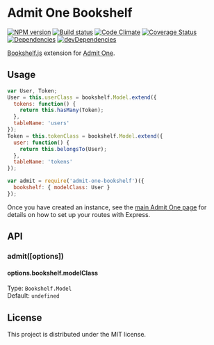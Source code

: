 # Admit One Bookshelf

[![NPM version][npm-image]][npm-url] [![Build status][travis-image]][travis-url] [![Code Climate][codeclimate-image]][codeclimate-url] [![Coverage Status][coverage-image]][coverage-url] [![Dependencies][david-image]][david-url] [![devDependencies][david-dev-image]][david-dev-url]

[Bookshelf.js][bookshelf] extension for [Admit One][admit-one].

## Usage

```javascript
var User, Token;
User = this.userClass = bookshelf.Model.extend({
  tokens: function() {
    return this.hasMany(Token);
  },
  tableName: 'users'
});
Token = this.tokenClass = bookshelf.Model.extend({
  user: function() {
    return this.belongsTo(User);
  },
  tableName: 'tokens'
});

var admit = require('admit-one-bookshelf')({
  bookshelf: { modelClass: User }
});
```

Once you have created an instance, see the [main Admit One page][admit-one] for
details on how to set up your routes with Express.

## API

### admit([options])

#### options.bookshelf.modelClass

Type: `Bookshelf.Model`  
Default: `undefined`


## License

This project is distributed under the MIT license.


[travis-url]: http://travis-ci.org/wbyoung/admit-one-mongo
[travis-image]: https://secure.travis-ci.org/wbyoung/admit-one-mongo.png?branch=master
[npm-url]: https://npmjs.org/package/admit-one-mongo
[npm-image]: https://badge.fury.io/js/admit-one-mongo.png
[codeclimate-image]: https://codeclimate.com/github/wbyoung/admit-one-mongo.png
[codeclimate-url]: https://codeclimate.com/github/wbyoung/admit-one-mongo
[coverage-image]: https://coveralls.io/repos/wbyoung/admit-one-mongo/badge.png
[coverage-url]: https://coveralls.io/r/wbyoung/admit-one-mongo
[david-image]: https://david-dm.org/wbyoung/admit-one-mongo.png?theme=shields.io
[david-url]: https://david-dm.org/wbyoung/admit-one-mongo
[david-dev-image]: https://david-dm.org/wbyoung/admit-one-mongo/dev-status.png?theme=shields.io
[david-dev-url]: https://david-dm.org/wbyoung/admit-one-mongo#info=devDependencies

[admit-one]: https://github.com/wbyoung/admit-one
[bookshelf]: http://bookshelfjs.org/
